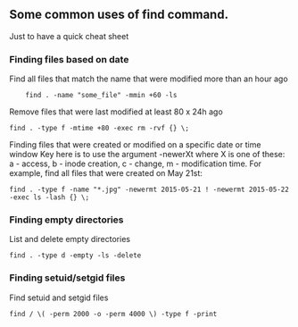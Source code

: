 ## Some common uses of find command.
Just to have a quick cheat sheet

### Finding files based on date

Find all files that match the name that were modified more than an hour ago
```
    find . -name "some_file" -mmin +60 -ls
```
Remove files that were last modified at least 80 x 24h ago
```
find . -type f -mtime +80 -exec rm -rvf {} \;
```
Finding files that were created or modified on a specific date or time window
Key here is to use the argument -newerXt where X is one of these: a - access, b - inode creation, c - change, m - modification time.
For example, find all files that were created on May 21st:
```
find . -type f -name "*.jpg" -newermt 2015-05-21 ! -newermt 2015-05-22 -exec ls -lash {} \;
```
### Finding empty directories

List and delete empty directories

    find . -type d -empty -ls -delete  

### Finding setuid/setgid files

Find setuid and setgid files

    find / \( -perm 2000 -o -perm 4000 \) -type f -print 

